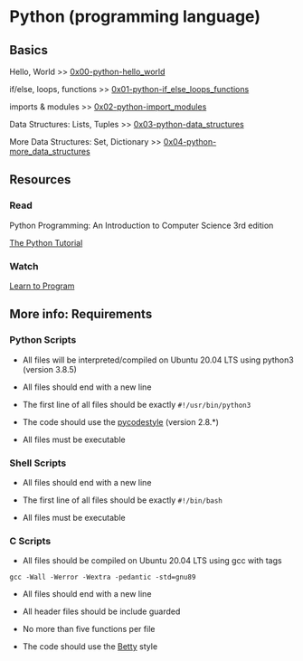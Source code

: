 # Python (programming language)

## Basics

Hello, World >> [0x00-python-hello_world](./0x00-python-hello_world)

if/else, loops, functions >> [0x01-python-if_else_loops_functions](./0x01-python-if_else_loops_functions)

imports & modules >> [0x02-python-import_modules](./0x02-python-import_modules)

Data Structures: Lists, Tuples >> [0x03-python-data_structures](./0x03-python-data_structures)

More Data Structures: Set, Dictionary >> [0x04-python-more_data_structures](./0x04-python-more_data_structures)

## Resources

### Read

Python Programming: An Introduction to Computer Science 3rd edition

[The Python Tutorial](https://docs.python.org/3.4/tutorial/index.html)

### Watch

[Learn to Program](https://www.youtube.com/playlist?list=PLGLfVvz_LVvTn3cK5e6LjhgGiSeVlIRwt)

## More info: Requirements

### Python Scripts

* All files will be interpreted/compiled on Ubuntu 20.04 LTS using python3 (version 3.8.5)

* All files should end with a new line

* The first line of all files should be exactly `#!/usr/bin/python3`

* The code should use the [pycodestyle](./https://github.com/PyCQA/pycodestyle/issues/466) (version 2.8.*)

* All files must be executable

### Shell Scripts

* All files should end with a new line

* The first line of all files should be exactly `#!/bin/bash`

* All files must be executable

### C Scripts

* All files should be compiled on Ubuntu 20.04 LTS using gcc with tags

`gcc -Wall -Werror -Wextra -pedantic -std=gnu89`

* All files should end with a new line

* All header files should be include guarded

* No more than five functions per file

* The code should use the [Betty](https://github.com/holbertonschool/Betty) style

